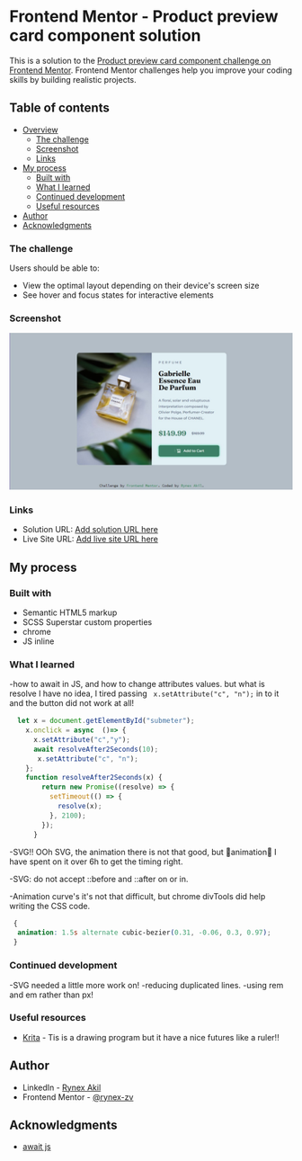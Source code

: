 # Frontend Mentor - Product preview card component solution

This is a solution to the [Product preview card component challenge on Frontend Mentor](https://www.frontendmentor.io/challenges/product-preview-card-component-GO7UmttRfa). Frontend Mentor challenges help you improve your coding skills by building realistic projects. 

## Table of contents

- [Overview](#overview)
  - [The challenge](#the-challenge)
  - [Screenshot](#screenshot)
  - [Links](#links)
- [My process](#my-process)
  - [Built with](#built-with)
  - [What I learned](#what-i-learned)
  - [Continued development](#continued-development)
  - [Useful resources](#useful-resources)
- [Author](#author)
- [Acknowledgments](#acknowledgments)




### The challenge

Users should be able to:

- View the optimal layout depending on their device's screen size
- See hover and focus states for interactive elements

### Screenshot

![OverView](./screenshot.jpg)

### Links

- Solution URL: [Add solution URL here](https://your-solution-url.com)
- Live Site URL: [Add live site URL here](https://your-live-site-url.com)

## My process

### Built with

- Semantic HTML5 markup
- SCSS Superstar custom properties
- chrome
- JS inline

### What I learned

-how to await in JS, and how to change attributes values. but what is resolve I have no idea, I tired passing  ``` x.setAttribute("c", "n");``` in to it and the button did not work at all!
```js
  let x = document.getElementById("submeter");
    x.onclick = async  ()=> {
      x.setAttribute("c","y");
      await resolveAfter2Seconds(10);
       x.setAttribute("c", "n");
    };
    function resolveAfter2Seconds(x) { 
        return new Promise((resolve) => {
          setTimeout(() => {
            resolve(x);
          }, 2100);
        });
      }
``` 

-SVG!! OOh SVG, the animation there is not that good, but 🎉animation🎉 I have spent on it over 6h to get the timing right.

-SVG: do not accept ::before and ::after on or in.

-Animation curve's it's not that difficult, but chrome divTools did help writing the CSS code. 
``` CSS
 { 
  animation: 1.5s alternate cubic-bezier(0.31, -0.06, 0.3, 0.97);
 }
```

### Continued development

-SVG needed a little more work on!
-reducing duplicated lines.
-using rem and em rather than px!


  ### Useful resources

  - [Krita](https://krita.org/en/) - Tis is a drawing program but it have a nice futures like a ruler!!


## Author

  - LinkedIn - [Rynex Akil](https://www.your-site.com)
  - Frontend Mentor - [@rynex-zv](https://www.frontendmentor.io/profile/rynex-zv)


## Acknowledgments

 - [await js](https://developer.mozilla.org/en-US/docs/Web/JavaScript/Reference/Operators/await)